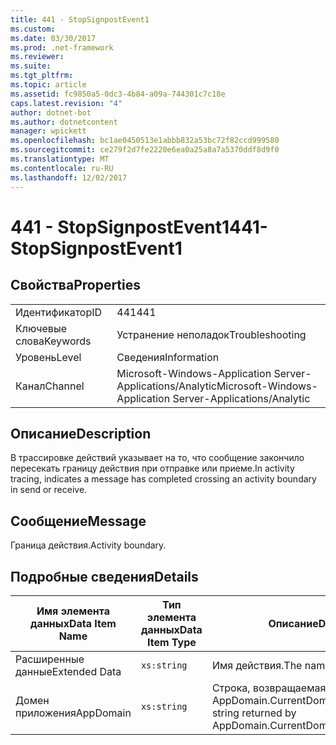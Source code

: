 ```yaml
---
title: 441 - StopSignpostEvent1
ms.custom: 
ms.date: 03/30/2017
ms.prod: .net-framework
ms.reviewer: 
ms.suite: 
ms.tgt_pltfrm: 
ms.topic: article
ms.assetid: fc9850a5-0dc3-4b84-a09a-744301c7c18e
caps.latest.revision: "4"
author: dotnet-bot
ms.author: dotnetcontent
manager: wpickett
ms.openlocfilehash: bc1ae0450513e1abbb832a53bc72f82ccd999580
ms.sourcegitcommit: ce279f2d7fe2220e6ea0a25a8a7a5370ddf8d9f0
ms.translationtype: MT
ms.contentlocale: ru-RU
ms.lasthandoff: 12/02/2017
---
```

# <a name="441--stopsignpostevent1"></a><span data-ttu-id="615d5-102">441 - StopSignpostEvent1</span><span class="sxs-lookup"><span data-stu-id="615d5-102">441- StopSignpostEvent1</span></span>
## <a name="properties"></a><span data-ttu-id="615d5-103">Свойства</span><span class="sxs-lookup"><span data-stu-id="615d5-103">Properties</span></span>  
  
|||  
|-|-|  
|<span data-ttu-id="615d5-104">Идентификатор</span><span class="sxs-lookup"><span data-stu-id="615d5-104">ID</span></span>|<span data-ttu-id="615d5-105">441</span><span class="sxs-lookup"><span data-stu-id="615d5-105">441</span></span>|  
|<span data-ttu-id="615d5-106">Ключевые слова</span><span class="sxs-lookup"><span data-stu-id="615d5-106">Keywords</span></span>|<span data-ttu-id="615d5-107">Устранение неполадок</span><span class="sxs-lookup"><span data-stu-id="615d5-107">Troubleshooting</span></span>|  
|<span data-ttu-id="615d5-108">Уровень</span><span class="sxs-lookup"><span data-stu-id="615d5-108">Level</span></span>|<span data-ttu-id="615d5-109">Сведения</span><span class="sxs-lookup"><span data-stu-id="615d5-109">Information</span></span>|  
|<span data-ttu-id="615d5-110">Канал</span><span class="sxs-lookup"><span data-stu-id="615d5-110">Channel</span></span>|<span data-ttu-id="615d5-111">Microsoft-Windows-Application Server-Applications/Analytic</span><span class="sxs-lookup"><span data-stu-id="615d5-111">Microsoft-Windows-Application Server-Applications/Analytic</span></span>|  
  
## <a name="description"></a><span data-ttu-id="615d5-112">Описание</span><span class="sxs-lookup"><span data-stu-id="615d5-112">Description</span></span>  
 <span data-ttu-id="615d5-113">В трассировке действий указывает на то, что сообщение закончило пересекать границу действия при отправке или приеме.</span><span class="sxs-lookup"><span data-stu-id="615d5-113">In activity tracing, indicates a message has completed crossing an activity boundary in send or receive.</span></span>  
  
## <a name="message"></a><span data-ttu-id="615d5-114">Сообщение</span><span class="sxs-lookup"><span data-stu-id="615d5-114">Message</span></span>  
 <span data-ttu-id="615d5-115">Граница действия.</span><span class="sxs-lookup"><span data-stu-id="615d5-115">Activity boundary.</span></span>  
  
## <a name="details"></a><span data-ttu-id="615d5-116">Подробные сведения</span><span class="sxs-lookup"><span data-stu-id="615d5-116">Details</span></span>  
  
|<span data-ttu-id="615d5-117">Имя элемента данных</span><span class="sxs-lookup"><span data-stu-id="615d5-117">Data Item Name</span></span>|<span data-ttu-id="615d5-118">Тип элемента данных</span><span class="sxs-lookup"><span data-stu-id="615d5-118">Data Item Type</span></span>|<span data-ttu-id="615d5-119">Описание</span><span class="sxs-lookup"><span data-stu-id="615d5-119">Description</span></span>|  
|--------------------|--------------------|-----------------|  
|<span data-ttu-id="615d5-120">Расширенные данные</span><span class="sxs-lookup"><span data-stu-id="615d5-120">Extended Data</span></span>|`xs:string`|<span data-ttu-id="615d5-121">Имя действия.</span><span class="sxs-lookup"><span data-stu-id="615d5-121">The name of the activity.</span></span>|  
|<span data-ttu-id="615d5-122">Домен приложения</span><span class="sxs-lookup"><span data-stu-id="615d5-122">AppDomain</span></span>|`xs:string`|<span data-ttu-id="615d5-123">Строка, возвращаемая AppDomain.CurrentDomain.FriendlyName.</span><span class="sxs-lookup"><span data-stu-id="615d5-123">The string returned by AppDomain.CurrentDomain.FriendlyName.</span></span>|

